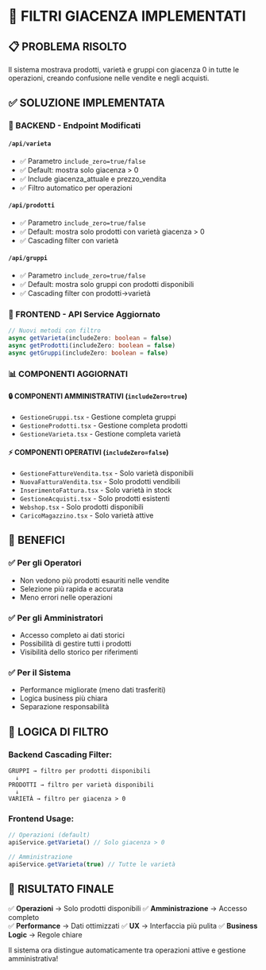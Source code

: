 # 🎯 FILTRI GIACENZA IMPLEMENTATI

## 📋 PROBLEMA RISOLTO
Il sistema mostrava prodotti, varietà e gruppi con giacenza 0 in tutte le operazioni, creando confusione nelle vendite e negli acquisti.

## ✅ SOLUZIONE IMPLEMENTATA

### 🔧 BACKEND - Endpoint Modificati

#### `/api/varieta`
- ✅ Parametro `include_zero=true/false`
- ✅ Default: mostra solo giacenza > 0
- ✅ Include giacenza_attuale e prezzo_vendita
- ✅ Filtro automatico per operazioni

#### `/api/prodotti` 
- ✅ Parametro `include_zero=true/false`
- ✅ Default: mostra solo prodotti con varietà giacenza > 0
- ✅ Cascading filter con varietà

#### `/api/gruppi`
- ✅ Parametro `include_zero=true/false` 
- ✅ Default: mostra solo gruppi con prodotti disponibili
- ✅ Cascading filter con prodotti→varietà

### 🎨 FRONTEND - API Service Aggiornato

```typescript
// Nuovi metodi con filtro
async getVarieta(includeZero: boolean = false)
async getProdotti(includeZero: boolean = false)  
async getGruppi(includeZero: boolean = false)
```

### 📊 COMPONENTI AGGIORNATI

#### 🔒 COMPONENTI AMMINISTRATIVI (`includeZero=true`)
- `GestioneGruppi.tsx` - Gestione completa gruppi
- `GestioneProdotti.tsx` - Gestione completa prodotti  
- `GestioneVarieta.tsx` - Gestione completa varietà

#### ⚡ COMPONENTI OPERATIVI (`includeZero=false`)
- `GestioneFattureVendita.tsx` - Solo varietà disponibili
- `NuovaFatturaVendita.tsx` - Solo prodotti vendibili
- `InserimentoFattura.tsx` - Solo varietà in stock
- `GestioneAcquisti.tsx` - Solo prodotti esistenti  
- `Webshop.tsx` - Solo prodotti disponibili
- `CaricoMagazzino.tsx` - Solo varietà attive

## 🎯 BENEFICI

### ✅ Per gli Operatori
- Non vedono più prodotti esauriti nelle vendite
- Selezione più rapida e accurata
- Meno errori nelle operazioni

### ✅ Per gli Amministratori  
- Accesso completo ai dati storici
- Possibilità di gestire tutti i prodotti
- Visibilità dello storico per riferimenti

### ✅ Per il Sistema
- Performance migliorate (meno dati trasferiti)
- Logica business più chiara
- Separazione responsabilità

## 🔄 LOGICA DI FILTRO

### Backend Cascading Filter:
```
GRUPPI → filtro per prodotti disponibili
  ↓
PRODOTTI → filtro per varietà disponibili  
  ↓
VARIETÀ → filtro per giacenza > 0
```

### Frontend Usage:
```typescript
// Operazioni (default)
apiService.getVarieta() // Solo giacenza > 0

// Amministrazione  
apiService.getVarieta(true) // Tutte le varietà
```

## 🚀 RISULTATO FINALE

✅ **Operazioni** → Solo prodotti disponibili
✅ **Amministrazione** → Accesso completo  
✅ **Performance** → Dati ottimizzati
✅ **UX** → Interfaccia più pulita
✅ **Business Logic** → Regole chiare

Il sistema ora distingue automaticamente tra operazioni attive e gestione amministrativa! 